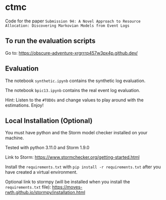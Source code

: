 # ctmc

Code for the paper `Submission 94: A Novel Approach to Resource Allocation: Discovering Markovian Models from Event Logs`

## To run the evaluation scripts

Go to: https://obscure-adventure-xrgrrrp457w3px4p.github.dev/

## Evaluation

The notebook `synthetic.ipynb` contains the synthetic log evaluation.

The notebook `bpic13.ipynb` contains the real event log evaluation.

Hint: Listen to the `#TODOs` and change values to play around with the estimations. Enjoy!

## Local Installation (Optional)

You must have python and the Storm model checker installed on your machine.

Tested with python 3.11.0 and Storm 1.9.0

Link to Storm: https://www.stormchecker.org/getting-started.html

Install the `requirements.txt` with `pip install -r requirements.txt` after you have created a virtual environment.

Optional link to stormpy (will be installed when you install the `requirements.txt` file): https://moves-rwth.github.io/stormpy/installation.html
